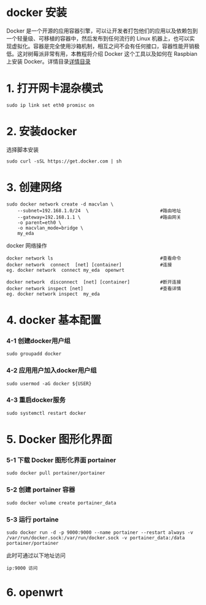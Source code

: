 docker 安装
=======
Docker 是一个开源的应用容器引擎，可以让开发者打包他们的应用以及依赖包到一个轻量级、可移植的容器中，然后发布到任何流行的 Linux 机器上，也可以实现虚拟化。容器是完全使用沙箱机制，相互之间不会有任何接口，容器性能开销极低。这对树莓派非常有用，本教程将介绍 Docker 这个工具以及如何在 Raspbian 上安装 Docker。详情目录[详情目录](https://github.com/erxiaowang417/Raspberry-Pi4B/tree/main/docker) 

# 1.  打开网卡混杂模式

    sudo ip link set eth0 promisc on 
  
# 2. 安装docker

选择脚本安装
 
    sudo curl -sSL https://get.docker.com | sh
  
# 3. 创建网络

    sudo docker network create -d macvlan \
        --subnet=192.168.1.0/24  \                          #路由地址
        --gateway=192.168.1.1 \                             #路由网关
        -o parent=eth0 \
        -o macvlan_mode=bridge \
        my_eda
 
 docker 网络操作
 
    docker network ls                                       #查看命令      
    docker network  connect  [net] [container]              #连接
    eg. docker network  connect my_eda  openwrt

    docker network  disconnect  [net] [container]           #断开连接
    docker network inspect [net]                            #查看详情 
    eg. docker network inspect  my_eda    

# 4. docker 基本配置

### 4-1 创建docker用户组

    sudo groupadd docker
   
### 4-2 应用用户加入docker用户组

 
    sudo usermod -aG docker ${USER}
    

### 4-3 重启docker服务

    sudo systemctl restart docker

# 5. Docker 图形化界面
### 5-1 下载 Docker 图形化界面 portainer
    sudo docker pull portainer/portainer
### 5-2 创建 portainer 容器
    sudo docker volume create portainer_data
### 5-3 运行 portaine

    sudo docker run -d -p 9000:9000 --name portainer --restart always -v /var/run/docker.sock:/var/run/docker.sock -v portainer_data:/data portainer/portainer
    
此时可通过以下地址访问

    ip:9000 访问
    
    
 # 6. openwrt




